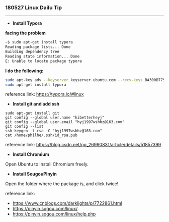 ### 180527 Linux Dailu Tip

---

- **Install Typora**

**facing the problem**

```bash
~$ sudo apt-get install typora
Reading package lists... Done
Building dependency tree       
Reading state information... Done
E: Unable to locate package typora
```

**I do the following:**

```bash
sudo apt-key adv --keyserver keyserver.ubuntu.com --recv-keys BA300B7755AFCFAE
sudo apt-get install typora
```

reference link: <https://typora.io/#linux>

- **Install git and add ssh**

```
sudo apt-get install git
git config --global user.name "hibetterheyj"
git config --global user.email "hyj1997wshhz@163.com"
git config --list
ssh-keygen -t rsa -C "hyj1997wshhz@163.com"
cat /home/philhe/.ssh/id_rsa.pub
```

reference link: https://blog.csdn.net/qq_26990831/article/details/51857399

- **Install Chromium**

Open Ubuntu to install  Chromium freely.

- **Install SougouPInyin**

Open the folder where the package is, and click twice!

reference link: 

- https://www.cnblogs.com/darklights/p/7722861.html
- https://pinyin.sogou.com/linux/
- https://pinyin.sogou.com/linux/help.php





